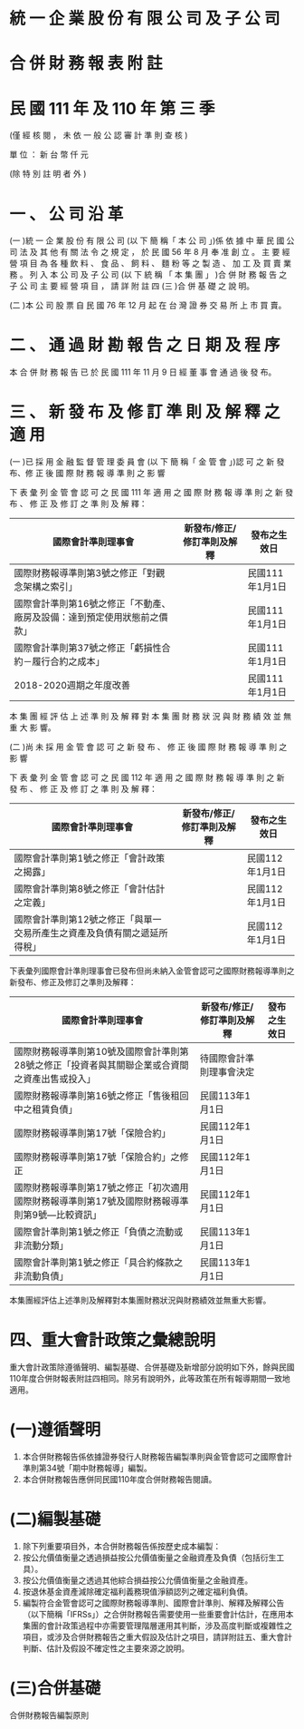 # 統 一 企 業 股 份 有 限 公 司 及 子 公 司

# 合 併 財 務 報 表 附 註

# 民 國 111 年 及 110 年 第 三 季

(僅 經 核 閱 ， 未 依 一 般 公 認 審 計 準 則 查 核 )

單 位 ： 新 台 幣 仟 元

(除 特 別 註 明 者 外 )

# 一 、 公 司 沿 革

(一 )統 一 企 業 股 份 有 限 公 司 (以 下 簡 稱「 本 公 司 」)係 依 據 中 華 民 國 公 司 法 及 其 他
有 關 法 令 之 規 定 ， 於 民 國 56 年 8 月 奉 准 創 立 。 主 要 經 營 項 目 為 各 種 飲 料 、
食 品 、 飼 料 、 麵 粉 等 之 製 造 、 加 工 及 買 賣 業 務 。 列 入 本 公 司 及 子 公 司 (以 下
統 稱 「 本 集 團 」 )合 併 財 務 報 告 之 子 公 司 主 要 經 營 項 目 ， 請 詳 附 註 四 (三 )合
併 基 礎 之 說 明。

(二 )本 公 司 股 票 自 民 國 76 年 12 月 起 在 台 灣 證 券 交 易 所 上 市 買 賣。

# 二 、 通 過 財 勘 報 告 之 日 期 及 程 序

本 合 併 財 務 報 告 已 於 民 國 111 年 11 月 9 日 經 董 事 會 通 過 後 發 布。

# 三 、 新 發 布 及 修 訂 準 則 及 解 釋 之 適 用

(一 )已 採 用 金 融 監 督 管 理 委 員 會 (以 下 簡 稱「 金 管 會 」)認 可 之 新 發 布、修 正 後 國
際 財 務 報 導 準 則 之 影 響

下 表 彙 列 金 管 會 認 可 之 民 國 111 年 適 用 之 國 際 財 務 報 導 準 則 之 新 發 布 、 修
正 及 修 訂 之 準 則 及 解 釋：

|國際會計準則理事會|新發布/修正/修訂準則及解釋|發布之生效日|
|---|---|---|
|國際財務報導準則第3號之修正「對觀念架構之索引」| |民國111年1月1日|
|國際會計準則第16號之修正「不動產、廠房及設備：達到預定使用狀態前之價款」| |民國111年1月1日|
|國際會計準則第37號之修正「虧損性合約－履行合約之成本」| |民國111年1月1日|
|2018-2020週期之年度改善| |民國111年1月1日|

本 集 團 經 評 估 上 述 準 則 及 解 釋 對 本 集 團 財 務 狀 況 與 財 務 績 效 並 無 重 大 影
響。

(二 )尚 未 採 用 金 管 會 認 可 之 新 發 布 、 修 正 後 國 際 財 務 報 導 準 則 之 影 響

下 表 彙 列 金 管 會 認 可 之 民 國 112 年 適 用 之 國 際 財 務 報 導 準 則 之 新 發 布 、 修
正 及 修 訂 之 準 則 及 解 釋：

|國際會計準則理事會|新發布/修正/修訂準則及解釋|發布之生效日|
|---|---|---|
|國際會計準則第1號之修正「會計政策之揭露」| |民國112年1月1日|
|國際會計準則第8號之修正「會計估計之定義」| |民國112年1月1日|
|國際會計準則第12號之修正「與單一交易所產生之資產及負債有關之遞延所得稅」| |民國112年1月1日|# 三、國際會計準則理事會已發布但尚未經金管會認可之國際財務報導準則之影響

下表彙列國際會計準則理事會已發布但尚未納入金管會認可之國際財務報導準則之新發布、修正及修訂之準則及解釋：

|國際會計準則理事會|新發布/修正/修訂準則及解釋|發布之生效日|
|---|---|---|
|國際財務報導準則第10號及國際會計準則第28號之修正「投資者與其關聯企業或合資間之資產出售或投入」|待國際會計準則理事會決定| |
|國際財務報導準則第16號之修正「售後租回中之租賃負債」|民國113年1月1日| |
|國際財務報導準則第17號「保險合約」|民國112年1月1日| |
|國際財務報導準則第17號「保險合約」之修正|民國112年1月1日| |
|國際財務報導準則第17號之修正「初次適用國際財務報導準則第17號及國際財務報導準則第9號—比較資訊」|民國112年1月1日| |
|國際會計準則第1號之修正「負債之流動或非流動分類」|民國113年1月1日| |
|國際會計準則第1號之修正「具合約條款之非流動負債」|民國113年1月1日| |

本集團經評估上述準則及解釋對本集團財務狀況與財務績效並無重大影響。

# 四、重大會計政策之彙總說明

重大會計政策除遵循聲明、編製基礎、合併基礎及新增部分說明如下外，餘與民國110年度合併財報表附註四相同。除另有說明外，此等政策在所有報導期間一致地適用。

# (一)遵循聲明

1. 本合併財務報告係依據證券發行人財務報告編製準則與金管會認可之國際會計準則第34號「期中財務報導」編製。
2. 本合併財務報告應併同民國110年度合併財務報告閱讀。

# (二)編製基礎

1. 除下列重要項目外，本合併財務報告係按歷史成本編製：
1. 按公允價值衡量之透過損益按公允價值衡量之金融資產及負債（包括衍生工具）。
2. 按公允價值衡量之透過其他綜合損益按公允價值衡量之金融資產。
3. 按退休基金資產減除確定福利義務現值淨額認列之確定福利負債。
2. 編製符合金管會認可之國際財務報導準則、國際會計準則、解釋及解釋公告（以下簡稱「IFRSs」）之合併財務報告需要使用一些重要會計估計，在應用本集團的會計政策過程中亦需要管理階層運用其判斷，涉及高度判斷或複雜性之項目，或涉及合併財務報告之重大假設及估計之項目，請詳附註五、重大會計判斷、估計及假設不確定性之主要來源之說明。

# (三)合併基礎

合併財務報告編製原則
